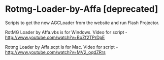 Rotmg-Loader-by-Affa [deprecated]
====================

Scripts to get the new AGCLoader from the website and run Flash Projector.

RotMG Loader by Affa.vbs is for Windows. Video for script - http://www.youtube.com/watch?v=BoZf2TPrDpE

Rotmg Loader by Affa.scpt is for Mac. Video for script - http://www.youtube.com/watch?v=MV2_oqdZRrs
